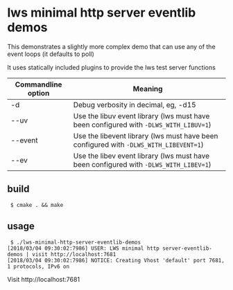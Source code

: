 # lws minimal http server eventlib demos

This demonstrates a slightly more complex demo that can use
any of the event loops (it defaults to poll)

It uses statically included plugins to provide the lws test server functions

Commandline option|Meaning
---|---
-d <loglevel>|Debug verbosity in decimal, eg, -d15
--uv|Use the libuv event library (lws must have been configured with `-DLWS_WITH_LIBUV=1`)
--event|Use the libevent library (lws must have been configured with `-DLWS_WITH_LIBEVENT=1`)
--ev|Use the libev event library (lws must have been configured with `-DLWS_WITH_LIBEV=1`)

## build

```
 $ cmake . && make
```

## usage

```
 $ ./lws-minimal-http-server-eventlib-demos
[2018/03/04 09:30:02:7986] USER: LWS minimal http server-eventlib-demos | visit http://localhost:7681
[2018/03/04 09:30:02:7986] NOTICE: Creating Vhost 'default' port 7681, 1 protocols, IPv6 on
```

Visit http://localhost:7681

